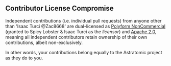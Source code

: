 ## Contributor License Compromise

Independent contributions (i.e. individual pull requests) from anyone other than 'Isaac Turci @Zac8668' are dual-licensed as [Polyform NonCommercial](https://polyformproject.org/licenses/noncommercial/1.0.0/) (granted to Spicy Lobster & Isaac Turci as the _licensor_) and [Apache 2.0](https://www.apache.org/licenses/LICENSE-2.0), meaning all independent contributors retain ownership of their own contributions, albeit non-exclusively.

In other words, your contributions belong equally to the Astratomic project as they do to you.
